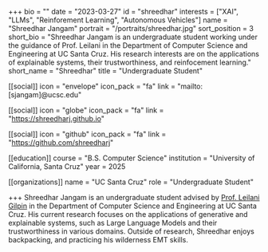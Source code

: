 +++
bio = ""
date = "2023-03-27"
id = "shreedhar"
interests = ["XAI", "LLMs", "Reinforement Learning", "Autonomous Vehicles"]
name = "Shreedhar Jangam"
portrait = "/portraits/shreedhar.jpg"
sort_position = 3
short_bio = "Shreedhar Jangam is an undergraduate student working under the guidance of Prof. Leilani in the Department of Computer Science and Engineering at UC Santa Cruz. His research interests are on the applications of explainable systems, their trustworthiness, and reinfocement learning."
short_name = "Shreedhar"
title = "Undergraduate Student"

[[social]]
    icon = "envelope"
    icon_pack = "fa"
    link = "mailto:[sjangam]@ucsc.edu"

[[social]]
    icon = "globe"
    icon_pack = "fa"
    link = "https://shreedharj.github.io"

[[social]]
    icon = "github"
    icon_pack = "fa"
    link = "https://github.com/shreedharj"

[[education]]
    course = "B.S. Computer Science"
    institution = "University of California, Santa Cruz"
    year = 2025
    
[[organizations]]
    name = "UC Santa Cruz"
    role = "Undergraduate Student"

+++
Shreedhar Jangam is an undergraduate student advised by [Prof. Leilani Gilpin](../leilani/) in the Department of Computer Science and Engineering at UC Santa Cruz. His current research focuses on the applications of generative and explainable systems, such as Large Language Models and their trustworthiness in various domains. Outside of research, Shreedhar enjoys backpacking, and practicing his wilderness EMT skills.